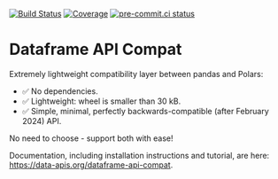 [![Build Status](https://github.com/data-apis/dataframe-api-compat/workflows/tox/badge.svg)](https://github.com/data-apis/dataframe-api-compat/actions?workflow=tox)
[![Coverage](https://codecov.io/gh/MarcoGorelli/cython-lint/branch/main/graph/badge.svg)](https://codecov.io/gh/data-apis/dataframe-api-compat)
[![pre-commit.ci status](https://results.pre-commit.ci/badge/github/MarcoGorelli/dataframe-api-compat/main.svg)](https://results.pre-commit.ci/latest/github/MarcoGorelli/dataframe-api-compat/main)

# Dataframe API Compat

Extremely lightweight compatibility layer between pandas and Polars:

- ✅ No dependencies.
- ✅ Lightweight: wheel is smaller than 30 kB.
- ✅ Simple, minimal, perfectly backwards-compatible (after February 2024) API.

No need to choose - support both with ease!

Documentation, including installation instructions and tutorial, are here: https://data-apis.org/dataframe-api-compat.
